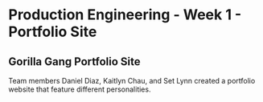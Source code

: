 # Production Engineering - Week 1 - Portfolio Site

## Gorilla Gang Portfolio Site

Team members Daniel Diaz, Kaitlyn Chau, and Set Lynn created a portfolio website that feature different personalities.
